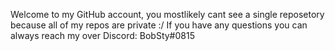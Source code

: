 Welcome to my GitHub account, you mostlikely cant see a single reposetory because all of my repos are private :/
If you have any questions you can always reach my over Discord: BobSty#0815

<!---
BobSty-0/BobSty-0 is a ✨ special ✨ repository because its `README.md` (this file) appears on your GitHub profile.
You can click the Preview link to take a look at your changes.
--->
